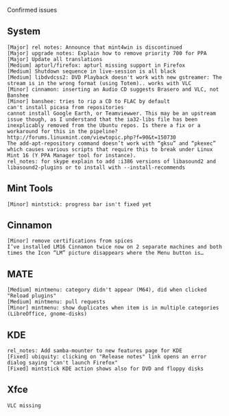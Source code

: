 Confirmed issues

System
------		
	[Major] rel notes: Announce that mint4win is discontinued
	[Major] upgrade notes: Explain how to remove priority 700 for PPA
	[Major] Update all translations		
	[Medium] apturl/firefox: apturl missing support in Firefox
	[Medium] Shutdown sequence in live-session is all black	
	[Medium] libdvdcss2: DVD Playback doesn't work with new gstreamer: The stream is in the wrong format (using Totem).. works with VLC	
	[Minor] cinnamon: inserting an Audio CD suggests Brasero and VLC, not Banshee		
	[Minor] banshee: tries to rip a CD to FLAC by default	
	can't install picasa from repositories
	cannot install Google Earth, or Teamviewwer. This may be an upstream issue though, as I understand that the ia32-libs file has been inexplicably removed from the Ubuntu repos. Is there a fix or a workaround for this in the pipeline? http://forums.linuxmint.com/viewtopic.php?f=90&t=150730
	The add-apt-repository command doesn’t work with “gksu” and “pkexec” which causes various scripts that require this to break under Linux Mint 16 (Y PPA Manager tool for instance).
	rel_notes: for skype explain to add :i386 versions of libasound2 and libasound2-plugins or to install with --install-recommends

Mint Tools
----------		
	[Minor] mintstick: progress bar isn't fixed yet

Cinnamon
--------		
	[Minor] remove certifications from spices
	I’ve installed LM16 Cinnamon twice now on 2 separate machines and both times the Icon “LM” picture disappears where the Menu button is…

MATE
----			
	[Medium] mintmenu: category didn't appear (M64), did when clicked "Reload plugins"
	[Medium] mintmenu: pull requests
	[Minor] mintmenu: show duplicates when item is in multiple categories (LibreOffice, gnome-disks)

KDE
---
	rel_notes: Add samba-mounter to new features page for KDE
	[Fixed] ubiquity: clicking on "Release notes" link opens an error dialog saying "can't launch Firefox"
	[Fixed] mintstick KDE action shows also for DVD and floppy disks

Xfce
----
	VLC missing             
